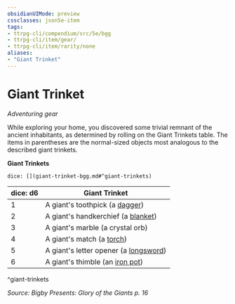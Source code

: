 ```yaml
---
obsidianUIMode: preview
cssclasses: json5e-item
tags:
- ttrpg-cli/compendium/src/5e/bgg
- ttrpg-cli/item/gear/
- ttrpg-cli/item/rarity/none
aliases: 
- "Giant Trinket"
---
```

# Giant Trinket
*Adventuring gear*  



While exploring your home, you discovered some trivial remnant of the ancient inhabitants, as determined by rolling on the Giant Trinkets table. The items in parentheses are the normal-sized objects most analogous to the described giant trinkets.

**Giant Trinkets**

`dice: [](giant-trinket-bgg.md#^giant-trinkets)`

| dice: d6 | Giant Trinket |
|----------|---------------|
| 1 | A giant's toothpick (a [dagger](2-Mechanics/CLI/items/dagger-xphb.md)) |
| 2 | A giant's handkerchief (a [blanket](2-Mechanics/CLI/items/blanket-xphb.md)) |
| 3 | A giant's marble (a crystal orb) |
| 4 | A giant's match (a [torch](2-Mechanics/CLI/items/torch-xphb.md)) |
| 5 | A giant's letter opener (a [longsword](2-Mechanics/CLI/items/longsword-xphb.md)) |
| 6 | A giant's thimble (an [iron pot](2-Mechanics/CLI/items/iron-pot-xphb.md)) |
^giant-trinkets

*Source: Bigby Presents: Glory of the Giants p. 16*